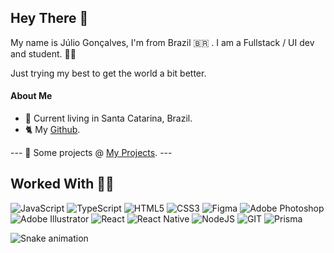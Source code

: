 ## Hey There 👋

My name is Júlio Gonçalves, I'm from Brazil 🇧🇷 . 
I am a Fullstack / UI dev and student. 👨‍💻

Just trying my best to get the world a bit better.

#### About Me

- 📍 Current living in Santa Catarina, Brazil.
- 🐈 My [Github](https://github.com/ImaKrp).

 --- 📌 Some projects @   [My Projects](https://github.com/ImaKrp/ImaKrp/blob/main/PROJECTS.md).  ---

<!-- <img height="180em" src="https://github-readme-stats.vercel.app/api/top-langs/?username=ImaKrp&layout=compact&langs_count=7&theme=dark"/> -->

## Worked With 👨‍💻

<img alt="JavaScript" src="https://img.shields.io/badge/javascript-%23323330.svg?style=for-the-badge&logo=javascript&logoColor=%23F7DF1E"/> <img alt="TypeScript" src="https://img.shields.io/badge/typescript-%23007ACC.svg?style=for-the-badge&logo=typescript&logoColor=white"/> <img alt="HTML5" src="https://img.shields.io/badge/html5-%23E34F26.svg?style=for-the-badge&logo=html5&logoColor=white"/> <img alt="CSS3" src="https://img.shields.io/badge/css3-%231572B6.svg?style=for-the-badge&logo=css3&logoColor=white"/> <img alt="Figma" src="https://img.shields.io/badge/figma-%23F24E1E.svg?style=for-the-badge&logo=figma&logoColor=white"/> <img alt="Adobe Photoshop" src="https://img.shields.io/badge/adobephotoshop-%2331A8FF.svg?style=for-the-badge&logo=adobephotoshop&logoColor=white"/> <img alt="Adobe Illustrator" src="https://img.shields.io/badge/adobeillustrator-%23FF9A00.svg?style=for-the-badge&logo=adobeillustrator&logoColor=white"/> <img alt="React" src="https://img.shields.io/badge/react-%2320232a.svg?style=for-the-badge&logo=react&logoColor=%2361DAFB"/> <img alt="React Native" src="https://img.shields.io/badge/React_Native-20232A?style=for-the-badge&logo=react&logoColor=61DAFB"/> <img alt="NodeJS" src="https://img.shields.io/badge/node.js-%2343853D.svg?style=for-the-badge&logo=node-dot-js&logoColor=white"/> <img alt="GIT" src="https://img.shields.io/badge/Git-F05032?style=for-the-badge&logo=git&logoColor=white"/> 
<img alt="Prisma" src="https://img.shields.io/badge/prisma-1B222D?style=for-the-badge&logo=prisma&logoColor=white"/>

  ![Snake animation](https://github.com/ImaKrp/ImaKrp/blob/output/github-contribution-grid-snake.svg)
